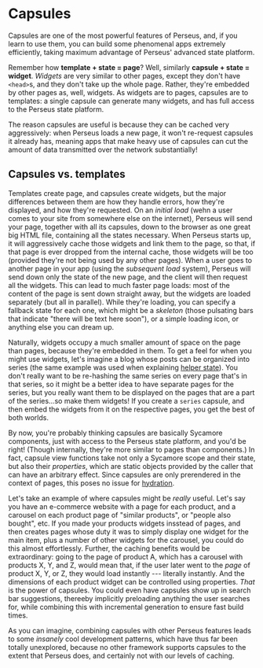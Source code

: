 # Capsules

Capsules are one of the most powerful features of Perseus, and, if you learn to use them, you can build some phenomenal apps extremely efficiently, taking maximum advantage of Perseus' advanced state platform.

Remember how **template + state = page**? Well, similarly **capsule + state = widget**. *Widgets* are very similar to other pages, except they don't have `<head>`s, and they don't take up the whole page. Rather, they're embedded by other pages as, well, widgets. As widgets are to pages, capsules are to templates: a single capsule can generate many widgets, and has full access to the Perseus state platform.

The reason capsules are useful is because they can be cached very aggressively: when Perseus loads a new page, it won't re-request capsules it already has, meaning apps that make heavy use of capsules can cut the amount of data transmitted over the network substantially! 

## Capsules vs. templates

Templates create page, and capsules create widgets, but the major differences between them are how they handle errors, how they're displayed, and how they're requested. On an *initial load* (wehn a user comes to your site from somewhere else on the internet), Perseus will send your page, together with all its capsules, down to the browser as one great big HTML file, containing all the states necessary. When Perseus starts up, it will aggressively cache those widgets and link them to the page, so that, if that page is ever dropped from the internal cache, those widgets will be too (provided they're not being used by any other pages). When a user goes to another page in your app (using the *subsequent load* system), Perseus will send down only the state of the new page, and the client will then request all the widgets. This can lead to much faster page loads: most of the content of the page is sent down straight away, but the widgets are loaded separately (but all in parallel). While they're loading, you can specify a fallback state for each one, which might be a *skeleton* (those pulsating bars that indicate "there will be text here soon"), or a simple loading icon, or anything else you can dream up.

Naturally, widgets occupy a much smaller amount of space on the page than pages, because they're embedded in them. To get a feel for when you might use widgets, let's imagine a blog whose posts can be organized into series (the same example was used when explaining [helper state](:state/helper)). You don't really want to be re-hashing the same series on every page that's in that series, so it might be a better idea to have separate pages for the series, but you really want them to be displayed on the pages that are a part of the series...so make them widgets! If you create a `series` capsule, and then embed the widgets from it on the respective pages, you get the best of both worlds.

By now, you're probably thinking capsules are basically Sycamore components, just with access to the Perseus state platform, and you'd be right! (Though internally, they're more similar to pages than components.) In fact, capsule view functions take not only a Sycamore scope and their state, but also their *properties*, which are static objects provided by the caller that can have an arbitrary effect. Since capsules are only prerendered in the context of pages, this poses no issue for [hydration](:fundamentals/hydration).

Let's take an example of where capsules might be *really* useful. Let's say you have an e-commerce website with a page for each product, and a carousel on each product page of "similar products", or "people also bought", etc. If you made your products widgets insstead of pages, and then creates pages whose duty it was to simply display one widget for the main item, plus a number of other widgets for the carousel, you could do this almost effortlessly. Further, the caching benefits would be extraordinary: going to the page of product A, which has a carousel with products X, Y, and Z, would mean that, if the user later went to the *page* of product X, Y, or Z, they would load instantly --- literally instantly. And the dimensions of each product widget can be controlled using properties. *That* is the power of capsules. You could even have capsules show up in search bar suggestions, thereeby implicitly preloading anything the user searches for, while combining this with incremental generation to ensure fast build times.

As you can imagine, combining capsules with other Perseus features leads to some *insanely* cool development patterns, which have thus far been totally unexplored, because no other framework supports capsules to the extent that Perseus does, and certainly not with our levels of caching.
